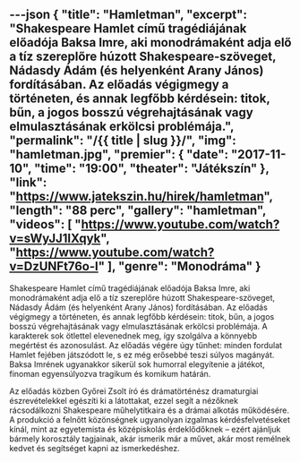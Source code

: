 ---json
{
    "title": "Hamletman",
    "excerpt": "Shakespeare Hamlet című tragédiájának előadója Baksa Imre, aki monodrámaként adja elő a tíz szereplőre húzott Shakespeare-szöveget, Nádasdy Ádám (és helyenként Arany János) fordításában. Az előadás végigmegy a történeten, és annak legfőbb kérdésein: titok, bűn, a jogos bosszú végrehajtásának vagy elmulasztásának erkölcsi problémája.",
    "permalink": "/{{ title | slug }}/",
    "img": "hamletman.jpg",
    "premier": {
        "date": "2017-11-10",
        "time": "19:00",
        "theater": "Játékszín"
    },
    "link": "https://www.jatekszin.hu/hirek/hamletman",
    "length": "88 perc",
    "gallery": "hamletman",
    "videos": [
        "https://www.youtube.com/watch?v=sWyJJ1IXqyk",
        "https://www.youtube.com/watch?v=DzUNFt76o-I"
    ],
    "genre": "Monodráma"
}
---

Shakespeare Hamlet című tragédiájának előadója Baksa Imre, aki monodrámaként adja elő a tíz szereplőre húzott Shakespeare-szöveget, Nádasdy Ádám (és helyenként Arany János) fordításában. Az előadás végigmegy a történeten, és annak legfőbb kérdésein: titok, bűn, a jogos bosszú végrehajtásának vagy elmulasztásának erkölcsi problémája. A karakterek sok ötlettel elevenednek meg, így szolgálva a könnyebb megértést és azonosulást. Az előadás végére úgy tűnhet: minden fordulat Hamlet fejében játszódott le, s ez még erősebbé teszi súlyos magányát. Baksa Imrének ugyanakkor sikerül sok humorral elegyítenie a játékot, finoman egyensúlyozva tragikum és komikum határán.

Az előadás közben Győrei Zsolt író és drámatörténész dramaturgiai észrevételekkel egészíti ki a látottakat, ezzel segít a nézőknek rácsodálkozni Shakespeare műhelytitkaira és a drámai alkotás működésére. A produkció a felnőtt közönségnek ugyanolyan izgalmas kérdésfelvetéseket kínál, mint az egyetemista és középiskolás érdeklődőknek – ezért ajánljuk bármely korosztály tagjainak, akár ismerik már a művet, akár most remélnek kedvet és segítséget kapni az ismerkedéshez.